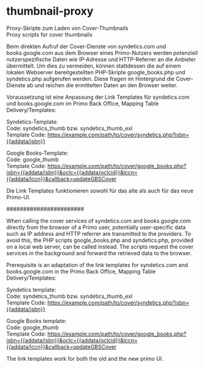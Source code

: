 # thumbnail-proxy
Proxy-Skripte zum Laden von Cover-Thumbnails
<br>Proxy scripts for cover thumbnails

Beim direkten Aufruf der Cover-Dienste von syndetics.com und books.google.com aus dem Browser eines Primo-Nutzers werden potenziell nutzerspezifische Daten wie IP-Adresse und HTTP-Referrer an die Anbieter übermittelt. Um dies zu vermeiden, können stattdessen die auf einem lokalen Webserver bereitgestellten PHP-Skripte google_books.php und syndetics.php  aufgerufen werden. Diese fragen im Hintergrund die Cover-Dienste ab und reichen die ermittelten Daten an den Browser weiter. 

Voraussetzung ist eine Anpassung der Link Templates für syndetics.com und books.google.com im Primo Back Office, Mapping Table Delivery/Templates:

Syndetics-Template:
<br>Code: syndetics_thumb bzw. syndetics_thumb_exl
<br>Template Code: https://example.com/path/to/cover/syndetics.php?isbn={{addata/isbn}}

Google Books-Template:
<br>Code: google_thumb
<br>Template Code: https://example.com/path/to/cover/google_books.php?isbn={{addata/isbn}}&oclc={{addata/oclcid}}&lccn={{addata/lccn}}&callback=updateGBSCover

Die Link Templates funktionieren sowohl für das alte als auch für das neue Primo-UI.

#######################

When calling the cover services of syndetics.com and books.google.com directly from the browser of a Primo user, potentially user-specific data such as IP address and HTTP referrer are transmitted to the providers. To avoid this, the PHP scripts google_books.php and syndetics.php, provided on a local web server, can be called instead. The scripts request the cover services in the background and forward the retrieved data to the browser. 

Prerequisite is an adaptation of the link templates for syndetics.com and books.google.com in the Primo Back Office, Mapping Table Delivery/Templates:

Syndetics template:
<br>Code: syndetics_thumb bzw. syndetics_thumb_exl
<br>Template Code: https://example.com/path/to/cover/syndetics.php?isbn={{addata/isbn}}

Google Books template:
<br>Code: google_thumb
<br>Template Code: https://example.com/path/to/cover/google_books.php?isbn={{addata/isbn}}&oclc={{addata/oclcid}}&lccn={{addata/lccn}}&callback=updateGBSCover

The link templates work for both the old and the new primo UI.
